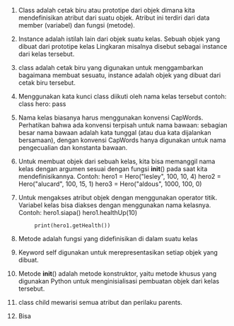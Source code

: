 1. Class adalah cetak biru atau prototipe dari objek dimana kita mendefinisikan atribut dari suatu objek. Atribut ini terdiri dari data member (variabel) dan fungsi (metode).
2. Instance adalah istilah lain dari objek suatu kelas. Sebuah objek yang dibuat dari prototipe kelas Lingkaran misalnya disebut sebagai instance dari kelas tersebut.
3. class adalah cetak biru yang digunakan untuk menggambarkan bagaimana membuat sesuatu, instance adalah objek yang dibuat dari cetak biru tersebut.
4. Menggunakan kata kunci class diikuti oleh nama kelas tersebut
    contoh: class hero:
                pass
5. Nama kelas biasanya harus menggunakan konvensi CapWords. Perhatikan bahwa ada konvensi terpisah untuk nama bawaan: sebagian besar nama bawaan adalah kata tunggal (atau dua kata dijalankan bersamaan), dengan konvensi CapWords hanya digunakan untuk nama pengecualian dan konstanta bawaan.
6. Untuk membuat objek dari sebuah kelas, kita bisa memanggil nama kelas dengan argumen sesuai dengan fungsi __init__() pada saat kita mendefinisikannya.
    Contoh: hero1 = Hero("lesley", 100, 10, 4)
            hero2 = Hero("alucard", 100, 15, 1)
            hero3 = Hero("aldous", 1000, 100, 0)
7. Untuk mengakses atribut objek dengan menggunakan operator titik. Variabel kelas bisa diakses dengan menggunakan nama kelasnya.
    Contoh: hero1.siapa()
            hero1.healthUp(10)

            print(hero1.getHealth())
8. Metode adalah fungsi yang didefinisikan di dalam suatu kelas
9. Keyword self digunakan untuk merepresentasikan setiap objek yang dibuat.
10. Metode __init__() adalah metode konstruktor, yaitu metode khusus yang digunakan Python untuk menginisialisasi pembuatan objek dari kelas tersebut.
11. class child mewarisi semua atribut dan perilaku parents.
12. Bisa